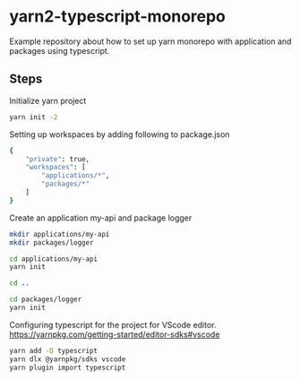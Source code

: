# yarn2-typescript-monorepo
Example repository about how to set up yarn monorepo with application and packages using typescript.

## Steps
Initialize yarn project
```sh
yarn init -2
```

Setting up workspaces by adding following to package.json
```sh
{
    "private": true,
    "workspaces": [
        "applications/*",
        "packages/*"
    ]
}
```

Create an application my-api and package logger
```sh
mkdir applications/my-api
mkdir packages/logger

cd applications/my-api
yarn init

cd ..

cd packages/logger
yarn init
```

Configuring typescript for the project for VScode editor.
https://yarnpkg.com/getting-started/editor-sdks#vscode
```sh
yarn add -D typescript
yarn dlx @yarnpkg/sdks vscode
yarn plugin import typescript
```
